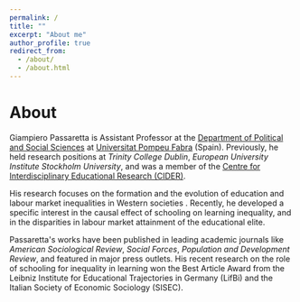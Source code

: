 ```yaml
---
permalink: /
title: ""
excerpt: "About me"
author_profile: true
redirect_from: 
  - /about/
  - /about.html
---
```



About
======

Giampiero Passaretta is Assistant Professor at the [Department of Political and Social Sciences](https://www.upf.edu/web/universitat/-/departament-de-ciencies-politiques-i-socials) at [Universitat Pompeu Fabra](https://www.upf.edu) (Spain). Previously, he held research positions at _Trinity College Dublin_, _European University Institute_ _Stockholm University_, and was a member of the [Centre for Interdisciplinary Educational Research (CIDER)](https://www.leibniz-bildung.de/en/cider/).

His research focuses on the formation and the evolution of education and labour market inequalities in Western societies . Recently, he developed a specific interest in the causal effect of schooling on learning inequality, and in the disparities in labour market attainment of the educational elite.  

Passaretta's works have been published in leading academic journals like _American Sociological Review_, _Social Forces_, _Population and Development Review_, and featured in major press outlets. His recent research on the role of schooling for inequality in learning won the Best Article Award from the Leibniz Institute for Educational Trajectories in Germany (LifBi) and the Italian Society of Economic Sociology (SISEC).
